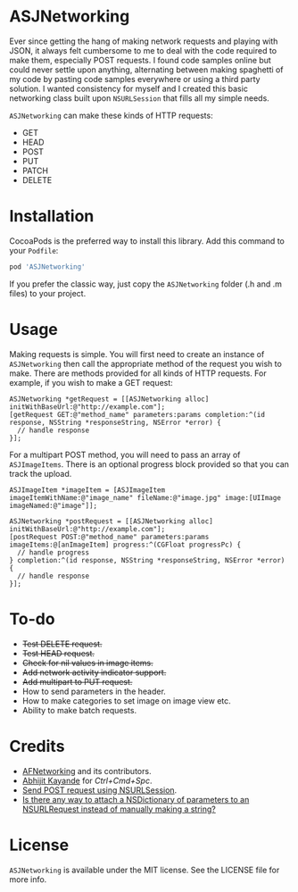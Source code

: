 # ASJNetworking

Ever since getting the hang of making network requests and playing with JSON, it always felt cumbersome to me to deal with the code required to make them, especially POST requests. I found code samples online but could never settle upon anything, alternating between making spaghetti of my code by pasting code samples everywhere or using a third party solution. I wanted consistency for myself and I created this basic networking class built upon `NSURLSession` that fills all my simple needs.

`ASJNetworking` can make these kinds of HTTP requests:
* GET
* HEAD
* POST
* PUT
* PATCH
* DELETE

# Installation

CocoaPods is the preferred way to install this library. Add this command to your `Podfile`:

```ruby
pod 'ASJNetworking'
```

If you prefer the classic way, just copy the `ASJNetworking` folder (.h and .m files) to your project.

# Usage

Making requests is simple. You will first need to create an instance of `ASJNetworking` then call the appropriate method of the request you wish to make. There are methods provided for all kinds of HTTP requests. For example, if you wish to make a GET request: 

```objc
ASJNetworking *getRequest = [[ASJNetworking alloc] initWithBaseUrl:@"http://example.com"];
[getRequest GET:@"method_name" parameters:params completion:^(id response, NSString *responseString, NSError *error) {
  // handle response
}];
```

For a multipart POST method, you will need to pass an array of `ASJImageItems`. There is an optional progress block provided so that you can track the upload.

```objc
ASJImageItem *imageItem = [ASJImageItem imageItemWithName:@"image_name" fileName:@"image.jpg" image:[UIImage imageNamed:@"image"]];

ASJNetworking *postRequest = [[ASJNetworking alloc] initWithBaseUrl:@"http://example.com"];
[postRequest POST:@"method_name" parameters:params imageItems:@[anImageItem] progress:^(CGFloat progressPc) {
  // handle progress
} completion:^(id response, NSString *responseString, NSError *error) {
  // handle response
}];
```

# To-do

- ~~Test DELETE request.~~
- ~~Test HEAD request.~~
- ~~Check for nil values in image items.~~
- ~~Add network activity indicator support.~~
- ~~Add multipart to PUT request.~~
- How to send parameters in the header.
- How to make categories to set image on image view etc.
- Ability to make batch requests.

# Credits

- [AFNetworking](https://github.com/AFNetworking/AFNetworking) and its contributors.
- [Abhijit Kayande](https://github.com/Abhijit-Kayande) for *Ctrl+Cmd+Spc*.
- [Send POST request using NSURLSession](http://stackoverflow.com/a/19101084).
- [Is there any way to attach a NSDictionary of parameters to an NSURLRequest instead of manually making a string?](http://stackoverflow.com/a/32638248)

# License

`ASJNetworking` is available under the MIT license. See the LICENSE file for more info.
